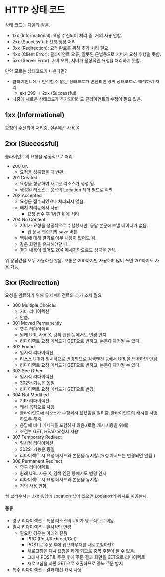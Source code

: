 # HTTP 상태 코드

상태 코드는 다음과 같음.
* 1xx (Informational): 요청 수신되어 처리 중. 거의 사용 안함.
* 2xx (Successful): 요청 정상 처리
* 3xx (Redirection): 요청 완료를 위해 추가 처리 필요
* 4xx (Client Error): 클라이언트 오류, 잘못된 문법등으로 서버가 요청 수행을 못함.
* 5xx (Server Error): 서버 오류, 서버가 정상적인 요청을 처리하지 못함.

만약 모르는 상태코드가 나온다면?
* 클라이언트에서 인식할 수 없는 상태코드가 반환되면 상위 상태코드로 해석하여 처리
  * ex) 299 -> 2xx (Successful)
* 나중에 새로운 상태코드가 추가되더라도 클라이언트의 수정이 필요 없음.

## 1xx (Informational)
요청이 수신되어 처리중. 실무에선 사용 X

## 2xx (Successful)
클라이언트의 요청을 성공적으로 처리
* 200 OK
  * 요청을 성공했을 때 반환.
* 201 Created
  * 요청을 성공하여 새로운 리소스가 생성 됨.
  * 생성된 리소스는 응답의 Location 헤더 필드로 확인
* 202 Accepted
  * 요청은 접수되었으나 처리되지 않음.
  * 배치 처리등에서 사용
    * 요청 접수 후 1시간 뒤에 처리
* 204 No Content
  * 서버가 요청을 성공적으로 수행했지만, 응답 본문에 보낼 데이터가 없음.
    * 웹 문서 편집기의 save 버튼
  * 행위에 대해 결과로 아무 내용이 없어도 됨.
  * 같은 화면을 유지해야할 때.
  * 결과 내용이 없어도 204 메세지만으로도 성공을 인식.

위 응답값을 모두 사용하진 않음. 보통은 200까지만 사용하며 많이 쓰면 201까지도 사용 가능.

## 3xx (Redirection)
요청을 완료하기 위해 유저 에이전트의 추가 조치 필요
* 300 Multiple Choices
  * 기타 리다이렉션
  * 안씀.
* 301 Moved Permanently
  * 영구 리다이렉트
  * 원래 URL 사용 X, 검색 엔진 등에서도 변경 인지
  * 리다이렉트 요청 메서드가 GET으로 변하고, 본문이 제거될 수 있다.
* 302 Found
  * 일시적 리다이렉션
  * 리소스 URI가 일시적으로 변경되므로 검색엔진 등에서 URL을 변경하면 안됨.
  * 리다이렉트 요청 메서드가 GET으로 변하고, 본문이 제거될 수 있다.
* 303 See Other
  * 일시적 리다이렉션
  * 302와 기능은 동일
  * 리다이렉트 요청 메서드가 GET으로 변경.
* 304 Not Modified
  * 기타 리다이렉션
  * 캐시 목적으로 사용
  * 클라이언트에 리소스가 수정되지 않았음을 알려줌. 클라이언트의 캐시를 사용하도록 해줌.
  * 응답에 바디 메세지를 포함하지 않음.(로컬 캐시 사용을 위해)
  * 조건부 GET, HEAD 요청시 사용.
* 307 Temporary Redirect
  * 일시적 리다이렉션
  * 302와 기능은 동일
  * 리다이렉트 시 요청 메서드와 본문을 유지함.(요청 메서드는 변경되면 안됨.)
* 308 Permanent Redirect
  * 영구 리다이렉트 
  * 원래 URL 사용 X, 검색 엔진 등에서도 변경 인지
  * 리다이렉트 시 요청 메서드와 본문을 유지함.
  * 거의 사용 안함.


웹 브라우저는 3xx 응답에 Location 값이 있으면 Location의 위치로 이동한다.

#### 종류
* 영구 리다이렉션 - 특정 리소스의 URI가 영구적으로 이동
* 일시 리다이렉션 - 일시적인 변경
  * 필요한 경우는 아래와 같음
    * PRG (Post/Redirect/Get)
    * POST로 주문 후에 웹브라우저를 새로고침하면?
    * 새로고침은 다시 요청을 하게 되므로 중복 주문이 될 수 있음.
    * 그래서 POST로 주문 후에 주문 결과 화면을 GET으로 리다이렉트
    * 새로고침을 하면 GET으로 호출하므로 중복 주문 방지
* 특수 리다이렉션 - 결과 대신 캐시 사용